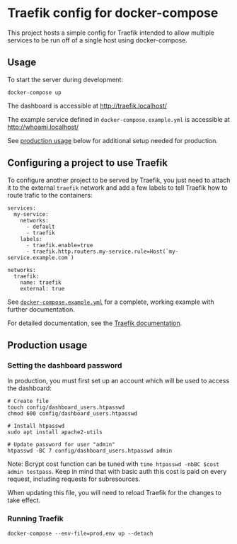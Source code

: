 # Traefik config for docker-compose

This project hosts a simple config for Traefik intended to allow multiple services to be run off of a single host using docker-compose.

## Usage

To start the server during development:

```
docker-compose up
```

The dashboard is accessible at http://traefik.localhost/

The example service defined in `docker-compose.example.yml` is accessible at http://whoami.localhost/

See [production usage](#production-usage) below for additional setup needed for production.

## Configuring a project to use Traefik

To configure another project to be served by Traefik, you just need to attach it to the external `traefik` network and add a few labels to tell Traefik how to route trafic to the containers:

```
services:
  my-service:
    networks:
      - default
      - traefik
    labels:
      - traefik.enable=true
      - traefik.http.routers.my-service.rule=Host(`my-service.example.com`)

networks:
  traefik:
    name: traefik
    external: true
```

See [`docker-compose.example.yml`](docker-compose.example.yml) for a complete, working example with further documentation.

For detailed documentation, see the [Traefik documentation](https://doc.traefik.io/traefik/providers/docker/).

## Production usage

### Setting the dashboard password

In production, you must first set up an account which will be used to access the dashboard:

```
# Create file
touch config/dashboard_users.htpasswd
chmod 600 config/dashboard_users.htpasswd

# Install htpasswd
sudo apt install apache2-utils

# Update password for user "admin"
htpasswd -BC 7 config/dashboard_users.htpasswd admin
```

Note: Bcrypt cost function can be tuned with `time htpasswd -nbBC $cost admin testpass`. Keep in mind that with basic auth this cost is paid on every request, including requests for subresources.

When updating this file, you will need to reload Traefik for the changes to take effect.

### Running Traefik

```
docker-compose --env-file=prod.env up --detach
```
